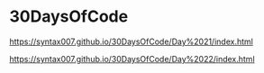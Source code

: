 # 30DaysOfCode

https://syntax007.github.io/30DaysOfCode/Day%2021/index.html

https://syntax007.github.io/30DaysOfCode/Day%2022/index.html
